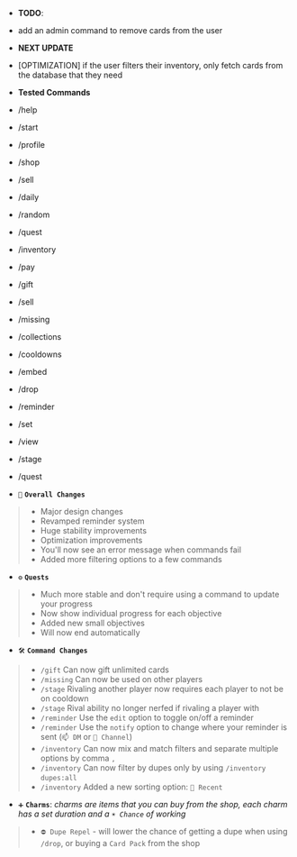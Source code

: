- **TODO**:
 - add an admin command to remove cards from the user

- **NEXT UPDATE**
 - [OPTIMIZATION] if the user filters their inventory, only fetch cards from the database that they need

- **Tested Commands**
 - /help
 - /start
 - /profile
 - /shop
 - /sell
 - /daily
 - /random
 - /quest
 - /inventory
 - /pay
 - /gift
 - /sell
 - /missing
 - /collections
 - /cooldowns
 - /embed
 - /drop
 - /reminder
 - /set
 - /view
 - /stage
 - /quest

<!-- Changelog -->
- `📰` **`Overall Changes`**
> - Major design changes
> - Revamped reminder system
> - Huge stability improvements
> - Optimization improvements
> - You'll now see an error message when commands fail
> - Added more filtering options to a few commands

- `⚙️` **`Quests`**
> - Much more stable and don't require using a command to update your progress
> - Now show individual progress for each objective
> - Added new small objectives
> - Will now end automatically

- `🛠️` **`Command Changes`**
> - `/gift` Can now gift unlimited cards
> - `/missing` Can now be used on other players
> - `/stage` Rivaling another player now requires each player to not be on cooldown
> - `/stage` Rival ability no longer nerfed if rivaling a player with
> - `/reminder` Use the `edit` option to toggle on/off a reminder
> - `/reminder` Use the `notify` option to change where your reminder is sent (`📫 DM` or `💬 Channel`)
> - `/inventory` Can now mix and match filters and separate multiple options by comma `,`
> - `/inventory` Can now filter by dupes only by using `/inventory` `dupes:all`
> - `/inventory` Added a new sorting option: `📅 Recent`

- `➕` **`Charms`**: *charms are items that you can buy from the shop, each charm has a set duration and a `☀️ Chance` of working*
> - `⛔ Dupe Repel` - will lower the chance of getting a dupe when using `/drop`, or buying a `Card Pack` from the shop